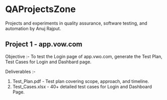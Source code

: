 # QAProjectsZone
Projects and experiments in quality assurance, software testing, and automation by Anuj Rajput.

## Project 1 - app.vow.com
Objective :- To test the Login page of app.vwo.com, generate the Test Plan, Test Cases for Login and Dashbard page.

Deliverables :-
1. Test_Plan.pdf - Test plan covering scope, approach, and timeline.
2. Test_Cases.xlsx - 40+ detailed test cases for Login and Dashboard Page.
